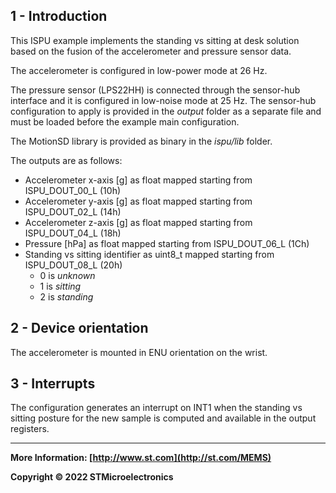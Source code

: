 ## 1 - Introduction

This ISPU example implements the standing vs sitting at desk solution based on the fusion of the accelerometer and pressure sensor data.

The accelerometer is configured in low-power mode at 26 Hz.

The pressure sensor (LPS22HH) is connected through the sensor-hub interface and it is configured in low-noise mode at 25 Hz. The sensor-hub configuration to apply is provided in the *output* folder as a separate file and must be loaded before the example main configuration.

The MotionSD library is provided as binary in the *ispu/lib* folder.

The outputs are as follows:

* Accelerometer x-axis [g] as float mapped starting from ISPU_DOUT_00_L (10h)
* Accelerometer y-axis [g] as float mapped starting from ISPU_DOUT_02_L (14h)
* Accelerometer z-axis [g] as float mapped starting from ISPU_DOUT_04_L (18h)
* Pressure [hPa] as float mapped starting from ISPU_DOUT_06_L (1Ch)
* Standing vs sitting identifier as uint8_t mapped starting from ISPU_DOUT_08_L (20h)
  * 0 is *unknown*
  * 1 is *sitting*
  * 2 is *standing*


## 2 - Device orientation

The accelerometer is mounted in ENU orientation on the wrist.


## 3 - Interrupts

The configuration generates an interrupt on INT1 when the standing vs sitting posture for the new sample is computed and available in the output registers.

------

**More Information: [http://www.st.com](http://st.com/MEMS)**

**Copyright © 2022 STMicroelectronics**

